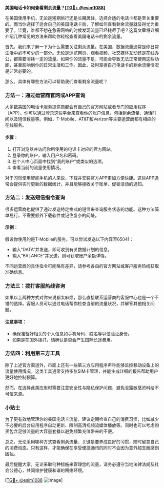 **美国电话卡如何查看剩余流量？[[TG💪+ @esim1088](https://t.me/s/esim1088)]**

在美国使用手机，无论是短期旅行还是长期居住，选择合适的电话卡都是至关重要的。而当你选择了适合自己的美国电话卡后，了解如何查看剩余流量就显得尤为重要了。毕竟，谁都不想在急需网络的时候发现流量已经耗尽了吧？这篇文章将详细介绍几种常见的方法来帮助你轻松查看美国电话卡的剩余流量。

首先，我们来了解一下为什么需要关注剩余流量。在美国，数据流量通常是你日常生活中必不可少的一部分。无论是浏览网页、观看视频、社交媒体互动还是在线办公，都需要消耗一定的流量。如果你的流量不足，可能会导致无法正常使用这些功能，甚至影响到你的日常生活和工作。因此，及时掌握自己电话卡的剩余流量情况是非常必要的。

那么，具体有哪些方法可以帮助我们查看剩余流量呢？

### 方法一：通过运营商官网或APP查询

大多数美国的电话卡服务提供商都会有自己的官方网站或者专门的应用程序（APP）。你可以通过登录这些平台来查看你的账户信息，包括剩余流量、通话时间以及短信数量等。例如，T-Mobile、AT&T和Verizon等主要运营商都有相应的在线服务。

#### 步骤：
1. 打开浏览器并访问你所使用的电话卡对应的官方网站。
2. 登录你的账户，输入用户名和密码。
3. 在个人中心页面中找到“我的账户”或类似的选项。
4. 查看当前的流量使用情况。

对于习惯使用智能手机的人来说，下载并安装官方APP更加方便快捷。这些APP通常会提供实时更新的数据统计，并且能够接收关于账单、促销活动的通知。

### 方法二：发送短信指令查询

很多运营商也提供了通过发送特定格式的短信来查询服务状态的功能。这种方法简单易行，不需要额外下载软件或记住复杂的网址。

#### 示例：
假设你使用的是T-Mobile的服务，可以尝试发送以下内容至65041：
- 输入“DATA”并发送，即可收到有关数据计划的信息。
- 输入“BALANCE”并发送，则可获取账户余额详情。

不同运营商的具体指令可能略有差异，请参考各自的官方网站或客户服务热线获取准确信息。

### 方法三：拨打客服热线咨询

如果以上两种方式对你来说都太麻烦，那么直接联系运营商的客服中心也是一个不错的选择。客服人员可以通过电话帮你检查当前的流量状况，并解答其他相关问题。

#### 注意事项：
- 确保准备好相关的个人信息如手机号码、姓名等以便验证身份。
- 如果是在国外拨打，请确认是否会产生国际长途费用。

### 方法四：利用第三方工具

除了上述官方渠道外，市面上还有一些第三方应用程序声称能够监控移动设备上的流量使用情况。这类工具通常支持多张SIM卡管理，并能生成详细的报告帮助用户更好地控制预算。

然而，在选择此类应用时需要注意安全性与隐私保护问题，避免泄露敏感资料给不可信来源。

### 小贴士
为了更有效地管理你的美国电话卡流量，建议定期检查自己的消费习惯，比如减少不必要的后台应用程序自动更新、限制高清视频流媒体播放等。同时也可以考虑购买包含足够流量的大容量套餐以避免频繁充值带来的不便。

总之，无论采用哪种方式查看剩余流量，关键是要养成良好的习惯，随时留意自己的消费动态。只有这样，才能确保在享受便捷通讯的同时不会因为意外超支而感到困扰。

最后提醒大家，无论采取何种措施来管理您的流量，请务必遵守当地法律法规及社会公德心，共同维护健康和谐的网络环境。

[[TG💪+ @esim1088](https://t.me/s/esim1088) ![Image](https://i.postimg.cc/4NQfJmqS/Snipaste-2025-05-13-00-14-12.png)]
